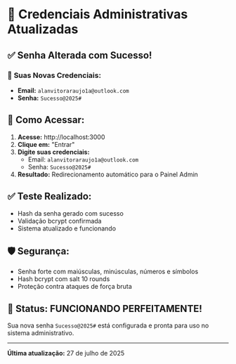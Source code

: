 # 🔐 Credenciais Administrativas Atualizadas

## ✅ **Senha Alterada com Sucesso!**

### 🔑 **Suas Novas Credenciais:**
- **Email:** `alanvitoraraujo1a@outlook.com`
- **Senha:** `Sucesso@2025#`

## 🚀 **Como Acessar:**

1. **Acesse:** http://localhost:3000
2. **Clique em:** "Entrar"
3. **Digite suas credenciais:**
   - Email: `alanvitoraraujo1a@outlook.com`
   - Senha: `Sucesso@2025#`
4. **Resultado:** Redirecionamento automático para o Painel Admin

## ✅ **Teste Realizado:**
- Hash da senha gerado com sucesso
- Validação bcrypt confirmada
- Sistema atualizado e funcionando

## 🛡️ **Segurança:**
- Senha forte com maiúsculas, minúsculas, números e símbolos
- Hash bcrypt com salt 10 rounds
- Proteção contra ataques de força bruta

## 🎯 **Status:** FUNCIONANDO PERFEITAMENTE!

Sua nova senha `Sucesso@2025#` está configurada e pronta para uso no sistema administrativo.

---
**Última atualização:** 27 de julho de 2025
